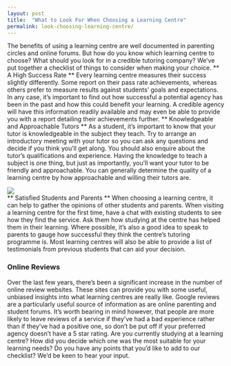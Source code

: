 ```yaml
---
layout: post
title:  "What to Look For When Choosing a Learning Centre"
permalink: look-choosing-learning-centre/
---
```

The benefits of using a learning centre are well documented in parenting
circles and online forums. But how do you know which learning centre to
choose? What should you look for in a credible tutoring company? We’ve put
together a checklist of things to consider when making your choice. ** A High
Success Rate ** Every learning centre measures their success slightly
differently. Some report on their pass rate achievements, whereas others
prefer to measure results against students’ goals and expectations. In any
case, it’s important to find out how successful a potential agency has been in
the past and how this could benefit your learning. A credible agency will have
this information readily available and may even be able to provide you with a
report detailing their achievements further. ** Knowledgeable and Approachable
Tutors ** As a student, it’s important to know that your tutor is
knowledgeable in the subject they teach. Try to arrange an introductory
meeting with your tutor so you can ask any questions and decide if you think
you’ll get along. You should also enquire about the tutor’s qualifications and
experience. Having the knowledge to teach a subject is one thing, but just as
importantly, you’ll want your tutor to be friendly and approachable. You can
generally determine the quality of a learning centre by how approachable and
willing their tutors are.
<div class="img-holder full-width">
   <img src="{{ site.static}}/img/blogs/Lightmatter_paperwork.jpg" alt-text="Lightmatter_paperwork"/>
</div> ** Satisfied Students and
Parents ** When choosing a learning centre, it can help to gather the opinions
of other students and parents. When visiting a learning centre for the first
time, have a chat with existing students to see how they find the service. Ask
them how studying at the centre has helped them in their learning. Where
possible, it’s also a good idea to speak to parents to gauge how successful
they think the centre’s tutoring programme is. Most learning centres will also
be able to provide a list of testimonials from previous students that can aid
your decision. 

### Online Reviews

Over the last few years, there’s been a
significant increase in the number of online review websites. These sites can
provide you with some useful, unbiased insights into what learning centres are
really like. Google reviews are a particularly useful source of information as
are online parenting and student forums. It’s worth bearing in mind however,
that people are more likely to leave reviews of a service if they’ve had a bad
experience rather than if they’ve had a positive one, so don’t be put off if
your preferred agency doesn’t have a 5 star rating. Are you currently studying
at a learning centre? How did you decide which one was the most suitable for
your learning needs? Do you have any points that you’d like to add to our
checklist? We’d be keen to hear your input.
